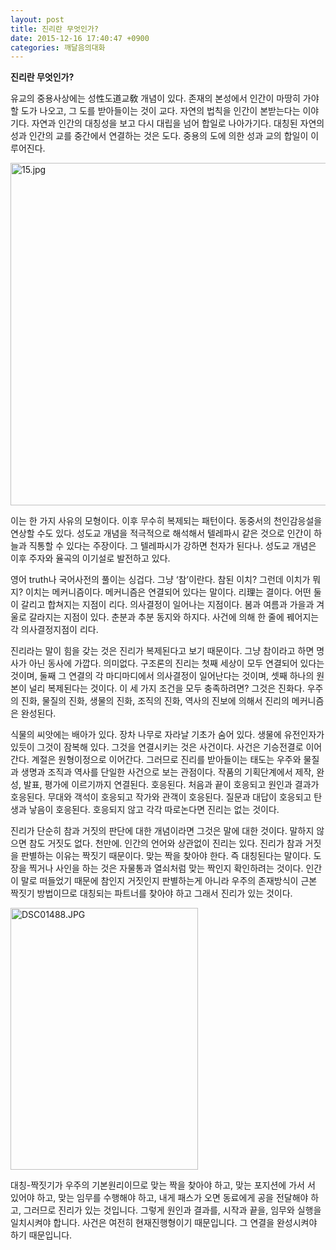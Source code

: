 ```yaml
---
layout: post
title: 진리란 무엇인가?
date: 2015-12-16 17:40:47 +0900
categories: 깨달음의대화
---
```

**진리란 무엇인가?** 

  


유교의 중용사상에는 성性도道교敎 개념이 있다. 존재의 본성에서 인간이 마땅히 가야할 도가 나오고, 그 도를 받아들이는 것이 교다. 자연의 법칙을 인간이 본받는다는 이야기다. 자연과 인간의 대칭성을 보고 다시 대립을 넘어 합일로 나아가기다. 대칭된 자연의 성과 인간의 교를 중간에서 연결하는 것은 도다. 중용의 도에 의한 성과 교의 합일이 이루어진다.

  


<img src="assets/attach/images/198/789/648/15.jpg" alt="15.jpg" width="531" height="548" />  


이는 한 가지 사유의 모형이다. 이후 무수히 복제되는 패턴이다. 동중서의 천인감응설을 연상할 수도 있다. 성도교 개념을 적극적으로 해석해서 텔레파시 같은 것으로 인간이 하늘과 직통할 수 있다는 주장이다. 그 텔레파시가 강하면 천자가 된다나. 성도교 개념은 이후 주자와 율곡의 이기설로 발전하고 있다. 

  


영어 truth나 국어사전의 풀이는 싱겁다. 그냥 ‘참’이란다. 참된 이치? 그런데 이치가 뭐지? 이치는 메커니즘이다. 메커니즘은 연결되어 있다는 말이다. 리理는 결이다. 어떤 둘이 갈리고 합쳐지는 지점이 리다. 의사결정이 일어나는 지점이다. 봄과 여름과 가을과 겨울로 갈라지는 지점이 있다. 춘분과 추분 동지와 하지다. 사건에 의해 한 줄에 꿰어지는 각 의사결정지점이 리다. 

  


진리라는 말이 힘을 갖는 것은 진리가 복제된다고 보기 때문이다. 그냥 참이라고 하면 명사가 아닌 동사에 가깝다. 의미없다. 구조론의 진리는 첫째 세상이 모두 연결되어 있다는 것이며, 둘째 그 연결의 각 마디마디에서 의사결정이 일어난다는 것이며, 셋째 하나의 원본이 널리 복제된다는 것이다. 이 세 가지 조건을 모두 충족하려면? 그것은 진화다. 우주의 진화, 물질의 진화, 생물의 진화, 조직의 진화, 역사의 진보에 의해서 진리의 메커니즘은 완성된다. 

  


식물의 씨앗에는 배아가 있다. 장차 나무로 자라날 기초가 숨어 있다. 생물에 유전인자가 있듯이 그것이 잠복해 있다. 그것을 연결시키는 것은 사건이다. 사건은 기승전결로 이어간다. 계절은 원형이정으로 이어간다. 그러므로 진리를 받아들이는 태도는 우주와 물질과 생명과 조직과 역사를 단일한 사건으로 보는 관점이다. 작품의 기획단계에서 제작, 완성, 발표, 평가에 이르기까지 연결된다. 호응된다. 처음과 끝이 호응되고 원인과 결과가 호응된다. 무대와 객석이 호응되고 작가와 관객이 호응된다. 질문과 대답이 호응되고 탄생과 낳음이 호응된다. 호응되지 않고 각각 따로논다면 진리는 없는 것이다. 

  


진리가 단순히 참과 거짓의 판단에 대한 개념이라면 그것은 말에 대한 것이다. 말하지 않으면 참도 거짓도 없다. 천만에. 인간의 언어와 상관없이 진리는 있다. 진리가 참과 거짓을 판별하는 이유는 짝짓기 때문이다. 맞는 짝을 찾아야 한다. 즉 대칭된다는 말이다. 도장을 찍거나 사인을 하는 것은 자물통과 열쇠처럼 맞는 짝인지 확인하려는 것이다. 인간이 말로 떠들었기 때문에 참인지 거짓인지 판별하는게 아니라 우주의 존재방식이 근본 짝짓기 방법이므로 대칭되는 파트너를 찾아야 하고 그래서 진리가 있는 것이다. 

  


  



 <img src="assets/attach/images/198/789/648/DSC01488.JPG" alt="DSC01488.JPG" width="300" height="419" /> 

  


대칭-짝짓기가 우주의 기본원리이므로 맞는 짝을 찾아야 하고, 맞는 포지션에 가서 서 있어야 하고, 맞는 임무를 수행해야 하고, 내게 패스가 오면 동료에게 공을 전달해야 하고, 그러므로 진리가 있는 것입니다. 그렇게 원인과 결과를, 시작과 끝을, 임무와 실행을 일치시켜야 합니다. 사건은 여전히 현재진행형이기 때문입니다. 그 연결을 완성시켜야 하기 때문입니다.
